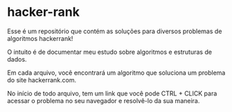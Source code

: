 # hacker-rank
Esse é um repositório que contém as soluções para diversos problemas de algoritmos hackerrank!

O intuito é de documentar meu estudo sobre algoritmos e estruturas de dados.

Em cada arquivo, você encontrará um algoritmo que soluciona um problema do site hackerrank.com.

No início de todo arquivo, tem um link que você pode CTRL + CLICK para acessar o problema no seu navegador e resolvê-lo da sua maneira.
